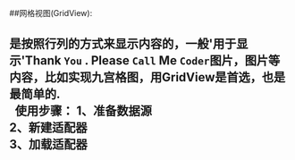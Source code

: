 
##网格视图(GridView):
  <Tab><h2>是按照行列的方式来显示内容的，<Tab><Tab>一般'用于显示'Thank `You` . Please `Call` Me `Coder`图片，图片等内容，比如实现九宫格图，用GridView是首选，也是最简单的.<br>
   使用步骤：
            1、准备数据源<br>
            2、新建适配器<br>
            3、加载适配器<br>

